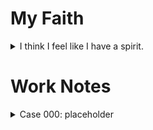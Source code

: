 # My Faith

<details>
  <summary> I think I feel like I have a spirit. </summary>
    < placeholder >
</details>

# Work Notes

<details><summary> Case 000: placeholder </summary>
  <blockquote>

  <details><summary> Reconnaissance </summary>
    <blockquote>
    < placeholder>
    </blockquote>
    </details>

  <details><summary> Resource Development </summary>
    <blockquote>
    < placeholder>
    </blockquote>
    </details>

  <details><summary> Initial Access </summary>
    <blockquote>
    < placeholder>
    </blockquote>
    </details>

  <details><summary> Execution </summary>
    <blockquote>
    < placeholder>
    </blockquote>
    </details>

  <details><summary> Persistence </summary>
    <blockquote>
    < placeholder>
    </blockquote>
    </details>

  <details><summary> Privilege Escalation </summary>
    <blockquote>
    < placeholder>
    </blockquote>
    </details>

  <details><summary> Defense Evasion </summary>
    <blockquote>
    < placeholder>
    </blockquote>
    </details>

  <details><summary> Credential Access </summary>
    <blockquote>
    < placeholder>
    </blockquote>
    </details>

  <details><summary> Discovery </summary>
    <blockquote>
    < placeholder>
    </blockquote>
    </details>

  <details><summary> Lateral Movement </summary>
    <blockquote>
    < placeholder>
    </blockquote>
    </details>

  <details><summary> Collection </summary>
    <blockquote>
    < placeholder>
    </blockquote>
    </details>

  <details><summary> Command and Controls </summary>
    <blockquote>
    < placeholder>
    </blockquote>
    </details>

  <details><summary> Exfiltration </summary>
    <blockquote>
    < placeholder>
    </blockquote>
    </details>

  <details><summary> Impact </summary>
    <blockquote>
    < placeholder>
    </blockquote>
    </details>

  </blockquote>
</details>

